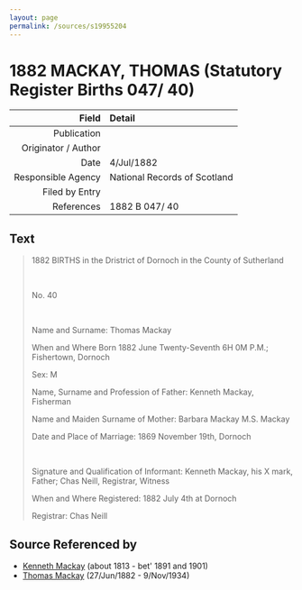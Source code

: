 ```yaml
---
layout: page
permalink: /sources/s19955204
---
```


# 1882 MACKAY, THOMAS (Statutory Register Births 047/ 40)

Field | Detail
---:|:---
Publication | 
Originator / Author | 
Date | 4/Jul/1882
Responsible Agency | National Records of Scotland
Filed by Entry | 
References | 1882 B 047/ 40

## Text

> 1882 BIRTHS in the Dristrict of Dornoch in the County of Sutherland
>
> <br/>
>
> No. 40
>
> <br/>
>
> Name and Surname: Thomas Mackay
>
> When and Where Born 1882 June Twenty-Seventh 6H 0M P.M.; Fishertown, Dornoch
>
> Sex: M
>
> Name, Surname and Profession of Father: Kenneth Mackay, Fisherman
>
> Name and Maiden Surname of Mother: Barbara Mackay M.S. Mackay
>
> Date and Place of Marriage: 1869 November 19th, Dornoch
>
> <br/>
>
> Signature and Qualification of Informant: Kenneth Mackay, his X mark, Father; Chas Neill, Registrar, Witness
>
> When and Where Registered: 1882 July 4th at Dornoch
>
> Registrar: Chas Neill
>

## Source Referenced by

* [Kenneth Mackay](../people/@43646316@-kenneth-mackay-b1813-d1891~1901.md) (about 1813 - bet' 1891 and 1901)
* [Thomas Mackay](../people/@5045152@-thomas-mackay-b1882-6-27-d1934-11-9.md) (27/Jun/1882 - 9/Nov/1934)

